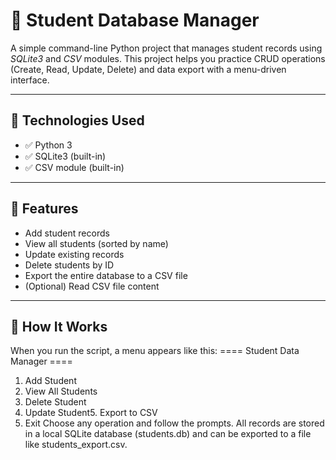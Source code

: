 # 📘 Student Database Manager

A simple command-line Python project that manages student records using *SQLite3* and *CSV* modules. This project helps you practice CRUD operations (Create, Read, Update, Delete) and data export with a menu-driven interface.

---

## 🔧 Technologies Used

- ✅ Python 3
- ✅ SQLite3 (built-in)
- ✅ CSV module (built-in)

---

## 📂 Features

- Add student records
- View all students (sorted by name)
- Update existing records
- Delete students by ID
- Export the entire database to a CSV file
- (Optional) Read CSV file content

---

## 🎯 How It Works

When you run the script, a menu appears like this:
==== Student Data Manager ====
1. Add Student
2. View All Students
3. Delete Student
4. Update Student5. Export to CSV
6. Exit
Choose any operation and follow the prompts. All records are stored in a local SQLite database (students.db) and can be exported to a file like students_export.csv.
